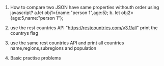 1. How to compare two JSON have same properties withouth order using javascript? 
  a.let obj1={name:"person 1",age:5}; 
  b. let obj2={age:5,name:"person 1"};

2. use the rest countries API "https://restcountries.com/v3.1/all" print the countrys flag

3. use the same rest countries API and print all countries name,regions,subregions and population

4.  Basic practise problems